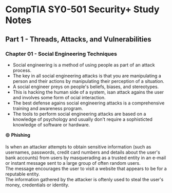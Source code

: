 # CompTIA SY0-501 Security+ Study Notes

## Part 1 - Threads, Attacks, and Vulnerabilities  
### Chapter 01 - Social Engineering Techniques  
* Social engineering is a method of using people as part of an attack process.  
* The key in all social engineering attacks is that you are manipulating a person and their actions by manipulating their perception of a situation.  
* A social engineer preys on people's beliefs, biases, and stereotypes.  
* This is hacking the human side of a system, isan attack agains the user and involves some form of ocial interaction.
* The best defense agains social engineering attacks is a comprehensive training and awareness program.  
* The tools to perform social engineering attacks are based on a knowledge of psychology and usually don't require a sophisticted knowledge of software or hardware.

🟢 **Phishing**  

Is when an attacker attempts to obtain sensitive information (such as usernames, passwords, credit card numbers and details about the user's bank accounts) from users by masquerading as a trusted entity in an e-mail or instant message sent to a large group of often random users.  
The message encourages the user to visit a website that appears to be for a reputable entity.   
The information gathered by the attacker is oftenly used to steal the user's money, credentials or identity.
